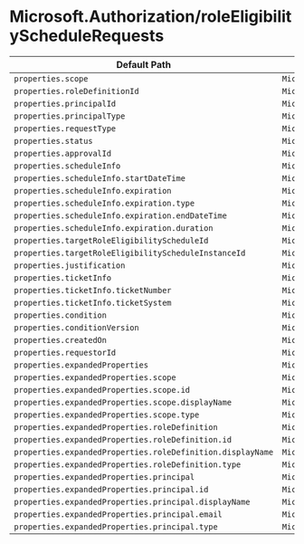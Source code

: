 # Microsoft.Authorization/roleEligibilityScheduleRequests

| Default Path | Alias |
|---|---|
| `properties.scope` | `Microsoft.Authorization/roleEligibilityScheduleRequests/scope` |
| `properties.roleDefinitionId` | `Microsoft.Authorization/roleEligibilityScheduleRequests/roleDefinitionId` |
| `properties.principalId` | `Microsoft.Authorization/roleEligibilityScheduleRequests/principalId` |
| `properties.principalType` | `Microsoft.Authorization/roleEligibilityScheduleRequests/principalType` |
| `properties.requestType` | `Microsoft.Authorization/roleEligibilityScheduleRequests/requestType` |
| `properties.status` | `Microsoft.Authorization/roleEligibilityScheduleRequests/status` |
| `properties.approvalId` | `Microsoft.Authorization/roleEligibilityScheduleRequests/approvalId` |
| `properties.scheduleInfo` | `Microsoft.Authorization/roleEligibilityScheduleRequests/scheduleInfo` |
| `properties.scheduleInfo.startDateTime` | `Microsoft.Authorization/roleEligibilityScheduleRequests/scheduleInfo.startDateTime` |
| `properties.scheduleInfo.expiration` | `Microsoft.Authorization/roleEligibilityScheduleRequests/scheduleInfo.expiration` |
| `properties.scheduleInfo.expiration.type` | `Microsoft.Authorization/roleEligibilityScheduleRequests/scheduleInfo.expiration.type` |
| `properties.scheduleInfo.expiration.endDateTime` | `Microsoft.Authorization/roleEligibilityScheduleRequests/scheduleInfo.expiration.endDateTime` |
| `properties.scheduleInfo.expiration.duration` | `Microsoft.Authorization/roleEligibilityScheduleRequests/scheduleInfo.expiration.duration` |
| `properties.targetRoleEligibilityScheduleId` | `Microsoft.Authorization/roleEligibilityScheduleRequests/targetRoleEligibilityScheduleId` |
| `properties.targetRoleEligibilityScheduleInstanceId` | `Microsoft.Authorization/roleEligibilityScheduleRequests/targetRoleEligibilityScheduleInstanceId` |
| `properties.justification` | `Microsoft.Authorization/roleEligibilityScheduleRequests/justification` |
| `properties.ticketInfo` | `Microsoft.Authorization/roleEligibilityScheduleRequests/ticketInfo` |
| `properties.ticketInfo.ticketNumber` | `Microsoft.Authorization/roleEligibilityScheduleRequests/ticketInfo.ticketNumber` |
| `properties.ticketInfo.ticketSystem` | `Microsoft.Authorization/roleEligibilityScheduleRequests/ticketInfo.ticketSystem` |
| `properties.condition` | `Microsoft.Authorization/roleEligibilityScheduleRequests/condition` |
| `properties.conditionVersion` | `Microsoft.Authorization/roleEligibilityScheduleRequests/conditionVersion` |
| `properties.createdOn` | `Microsoft.Authorization/roleEligibilityScheduleRequests/createdOn` |
| `properties.requestorId` | `Microsoft.Authorization/roleEligibilityScheduleRequests/requestorId` |
| `properties.expandedProperties` | `Microsoft.Authorization/roleEligibilityScheduleRequests/expandedProperties` |
| `properties.expandedProperties.scope` | `Microsoft.Authorization/roleEligibilityScheduleRequests/expandedProperties.scope` |
| `properties.expandedProperties.scope.id` | `Microsoft.Authorization/roleEligibilityScheduleRequests/expandedProperties.scope.id` |
| `properties.expandedProperties.scope.displayName` | `Microsoft.Authorization/roleEligibilityScheduleRequests/expandedProperties.scope.displayName` |
| `properties.expandedProperties.scope.type` | `Microsoft.Authorization/roleEligibilityScheduleRequests/expandedProperties.scope.type` |
| `properties.expandedProperties.roleDefinition` | `Microsoft.Authorization/roleEligibilityScheduleRequests/expandedProperties.roleDefinition` |
| `properties.expandedProperties.roleDefinition.id` | `Microsoft.Authorization/roleEligibilityScheduleRequests/expandedProperties.roleDefinition.id` |
| `properties.expandedProperties.roleDefinition.displayName` | `Microsoft.Authorization/roleEligibilityScheduleRequests/expandedProperties.roleDefinition.displayName` |
| `properties.expandedProperties.roleDefinition.type` | `Microsoft.Authorization/roleEligibilityScheduleRequests/expandedProperties.roleDefinition.type` |
| `properties.expandedProperties.principal` | `Microsoft.Authorization/roleEligibilityScheduleRequests/expandedProperties.principal` |
| `properties.expandedProperties.principal.id` | `Microsoft.Authorization/roleEligibilityScheduleRequests/expandedProperties.principal.id` |
| `properties.expandedProperties.principal.displayName` | `Microsoft.Authorization/roleEligibilityScheduleRequests/expandedProperties.principal.displayName` |
| `properties.expandedProperties.principal.email` | `Microsoft.Authorization/roleEligibilityScheduleRequests/expandedProperties.principal.email` |
| `properties.expandedProperties.principal.type` | `Microsoft.Authorization/roleEligibilityScheduleRequests/expandedProperties.principal.type` |

